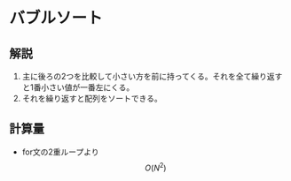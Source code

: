 # バブルソート
## 解説
1. 主に後ろの2つを比較して小さい方を前に持ってくる。それを全て繰り返すと1番小さい値が一番左にくる。
2. それを繰り返すと配列をソートできる。
## 計算量
- for文の2重ループより$$ O(N^2) $$
